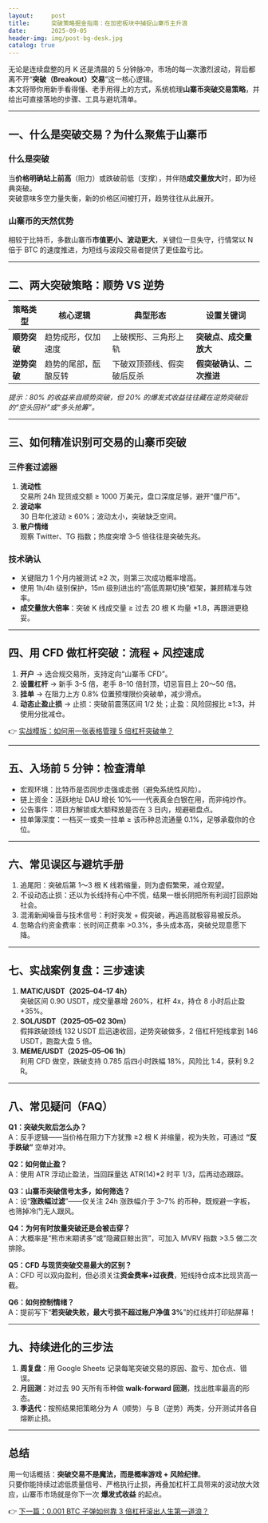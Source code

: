 ```yaml
---
layout:     post
title:      突破策略掘金指南：在加密板块中捕捉山寨币主升浪
date:       2025-09-05
header-img: img/post-bg-desk.jpg
catalog: true
---
```


无论是连续盘整的月 K 还是清晨的 5 分钟脉冲，市场的每一次激烈波动，背后都离不开“**突破（Breakout）交易**”这一核心逻辑。  
本文将带你用新手看得懂、老手用得上的方式，系统梳理**山寨币突破交易策略**，并给出可直接落地的步骤、工具与避坑清单。

---

## 一、什么是突破交易？为什么聚焦于山寨币

### 什么是突破
当**价格明确站上前高**（阻力）或跌破前低（支撑），并伴随**成交量放大**时，即为经典突破。  
突破意味多空力量失衡，新的价格区间被打开，趋势往往从此展开。

### 山寨币的天然优势
相较于比特币，多数山寨币**市值更小、波动更大**，关键位一旦失守，行情常以 N 倍于 BTC 的速度推进，为短线与波段交易者提供了更佳盈亏比。

---

## 二、两大突破策略：顺势 VS 逆势

| 策略类型 | 核心逻辑 | 典型形态 | 设置关键词 |
|---------|----------|----------|------------|
| **顺势突破** | 趋势成形，仅加速度 | 上破楔形、三角形上轨 | **突破点、成交量放大** |
| **逆势突破** | 趋势的尾部，酝酿反转 | 下破双顶颈线、假突破后反杀 | **假突破确认、二次推进** |

*提示：80% 的收益来自顺势突破，但 20% 的爆发式收益往往藏在逆势突破后的“空头回补”或“多头抢筹”。*

---

## 三、如何精准识别可交易的山寨币突破

### 三件套过滤器
1. **流动性**  
   交易所 24h 现货成交额 ≥ 1000 万美元，盘口深度足够，避开“僵尸币”。  
2. **波动率**  
   30 日年化波动 ≥ 60%；波动太小，突破缺乏空间。  
3. **散户情绪**  
   观察 Twitter、TG 指数；热度突增 3–5 倍往往是突破先兆。

### 技术确认
- 关键阻力 1 个月内被测试 ≥2 次，则第三次成功概率增高。  
- 使用 1h/4h 级别保护，15m 级别进出的“高低周期切换”框架，兼顾精准与效率。  
- **成交量放大倍率**：突破 K 线成交量 ≥ 过去 20 根 K 均量 *1.8，再跟进更稳妥。

---

## 四、用 CFD 做杠杆突破：流程 + 风控速成

1. **开户** → 选合规交易所，支持定向“山寨币 CFD”。  
2. **设置杠杆** → 新手 3–5 倍，老手 8–10 倍封顶，切忌盲目上 20～50 倍。  
3. **挂单** → 在阻力上方 0.8% 位置预埋限价突破单，减少滑点。  
4. **动态止盈止损** → 止损：突破前震荡区间 1/2 处；止盈：风险回报比 ≥1:3，并使用分批减仓。  

👉 [实战模版：如何用一张表格管理 5 倍杠杆突破单？](https://okxdog.com/)

---

## 五、入场前 5 分钟：检查清单

- 宏观环境：比特币是否同步走强或走弱（避免系统性风险）。  
- 链上资金：活跃地址 DAU 增长 10%——代表真金白银在用，而非纯炒作。  
- 公告事件：项目方解锁或大额释放是否在 3 日内，规避砸盘点。  
- 挂单簿深度：一档买一或卖一挂单 ≥ 该币种总流通量 0.1%，足够承载你的仓位。

---

## 六、常见误区与避坑手册

1. 追尾阳：突破后第 1～3 根 K 线若缩量，则为虚假繁荣，减仓观望。  
2. 不设动态止损：还以为长线持有心中不慌，结果一根长阴把所有利润打回原始社会。  
3. 混淆新闻噪音与技术信号：利好突发 + 假突破，再追高就极容易被反杀。  
4. 忽略合约资金费率：长时间正费率 >0.3%，多头成本高，突破兑现意愿下降。

---

## 七、实战案例复盘：三步速读

1. **MATIC/USDT（2025–04–17 4h）**  
   突破区间 0.90 USDT，成交量暴增 260%，杠杆 4x，持仓 8 小时后止盈 +35%。  
2. **SOL/USDT（2025–05–02 30m）**  
   假摔跌破颈线 132 USDT 后迅速收回，逆势突破做多，2 倍杠杆短线拿到 146 USDT，跑盈大盘 5 倍。  
3. **MEME/USDT（2025–05–06 1h）**  
   利用 CFD 做空，跌破支持 0.785 后四小时跌幅 18%，风险比 1:4，获利 9.2 R。

---

## 八、常见疑问（FAQ）

**Q1：突破失败后怎么办？**  
A：反手逻辑——当价格在阻力下方犹豫 ≥2 根 K 并缩量，视为失败，可通过 **“反手跌破”** 空单对冲。

**Q2：如何做止盈？**  
A：使用 ATR 浮动止盈法，当回踩量达 ATR(14)*2 时平 1/3，后再动态跟踪。

**Q3：山寨币突破信号太多，如何筛选？**  
A：设“**涨跌幅过滤**”——仅关注 24h 涨跌幅介于 3–7% 的币种，既规避一字板，也筛掉冷门无人跟风。

**Q4：为何有时放量突破还是会被击穿？**  
A：大概率是“熊市末期诱多”或“隐藏巨鲸出货”，可加入 MVRV 指数 >3.5 做二次排除。

**Q5：CFD 与现货突破交易最大的区别？**  
A：CFD 可以双向盈利，但必须关注**资金费率+过夜费**，短线持仓成本比现货高一截。

**Q6：如何控制情绪？**  
A：提前写下“**若突破失败，最大亏损不超过账户净值 3%**”的红线并打印贴屏幕！

---

## 九、持续进化的三步法

1. **周复盘**：用 Google Sheets 记录每笔突破交易的原因、盈亏、加仓点、错误。  
2. **月回测**：对过去 90 天所有币种做 **walk-forward 回测**，找出胜率最高的形态。  
3. **季迭代**：按照结果把策略分为 A（顺势）与 B（逆势）两类，分开测试并各自熔断止损。

---

## 总结

用一句话概括：**突破交易不是魔法，而是概率游戏 + 风险纪律**。  
只要你能持续过滤低质量信号、严格执行止损，再叠加杠杆工具带来的波动放大效应，山寨币市场就是你下一次 **爆发式收益** 的起点。

👉 [下一篇：0.001 BTC 子弹如何靠 3 倍杠杆滚出人生第一道浪？](https://okxdog.com/)